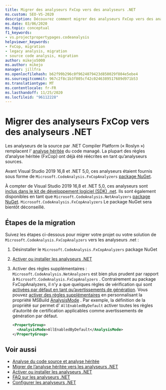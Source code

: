 ```yaml
---
title: Migrer des analyseurs FxCop vers des analyseurs .NET
ms.custom: SEO-VS-2020
description: Découvrez comment migrer des analyseurs FxCop vers des analyseurs .NET
ms.date: 03/06/2020
ms.topic: conceptual
f1_keywords:
- vs.projectpropertypages.codeanalysis
helpviewer_keywords:
- FxCop, migration
- legacy analysis, migration
- source code analysis, migration
author: mikejo5000
ms.author: mikejo
manager: jillfra
ms.openlocfilehash: b62f99b296c0f9624079423d850029f804e5ebe4
ms.sourcegitcommit: 967c2f8c1b3f805cf42c0246389517689d971b53
ms.translationtype: MT
ms.contentlocale: fr-FR
ms.lasthandoff: 11/25/2020
ms.locfileid: "96112228"
---
```

# <a name="migrate-from-fxcop-analyzers-to-net-analyzers"></a>Migrer des analyseurs FxCop vers des analyseurs .NET

Les analyseurs de la source par .NET Compiler Platform (« Roslyn ») remplacent l' [analyse héritée](code-analysis-for-managed-code-overview.md) du code managé. La plupart des règles d’analyse héritée (FxCop) ont déjà été réécrites en tant qu’analyseurs sources.

Avant Visual Studio 2019 16,8 et .NET 5,0, ces analyseurs étaient fournis sous forme de `Microsoft.CodeAnalysis.FxCopAnalyzers` [package NuGet](https://www.nuget.org/packages/Microsoft.CodeAnalysis.FxCopAnalyzers).

À compter de Visual Studio 2019 16,8 et .NET 5,0, ces analyseurs sont [inclus dans le kit de développement logiciel (SDK) .net](/dotnet/fundamentals/code-analysis/overview). Ils sont également disponibles en tant que `Microsoft.CodeAnalysis.NetAnalyzers` [package NuGet](https://www.nuget.org/packages/Microsoft.CodeAnalysis.NetAnalyzers). `Microsoft.CodeAnalysis.FxCopAnalyzers` Le package NuGet sera bientôt déconseillé.

## <a name="migration-steps"></a>Étapes de la migration

Suivez les étapes ci-dessous pour migrer votre projet ou votre solution de `Microsoft.CodeAnalysis.FxCopAnalyzers` vers les analyseurs .net :

1. Désinstaller le `Microsoft.CodeAnalysis.FxCopAnalyzers` package NuGet

2. [Activer ou installer les analyseurs .NET](install-net-analyzers.md)

3. Activer des règles supplémentaires : `Microsoft.CodeAnalysis.NetAnalyzers` est bien plus prudent par rapport à `Microsoft.CodeAnalysis.FxCopAnalyzers` . Contrairement au package FxCopAnalyzers, il n’y a que quelques règles de vérification qui sont [activées par défaut en tant qu’avertissements de génération](/dotnet/fundamentals/code-analysis/overview#enabled-rules). Vous pouvez [activer des règles supplémentaires](/dotnet/fundamentals/code-analysis/overview#enable-additional-rules) en personnalisant la propriété MSBuild [AnalysisMode](/dotnet/core/project-sdk/msbuild-props#analysismode) . Par exemple, la définition de la propriété sur permet d' `AllEnabledByDefault` activer toutes les règles d’autorité de certification applicables comme avertissements de génération par défaut.

   ```xml
   <PropertyGroup>
     <AnalysisMode>AllEnabledByDefault</AnalysisMode>
   </PropertyGroup>
   ```

## <a name="see-also"></a>Voir aussi

- [Analyse du code source et analyse héritée](net-analyzers-faq.md#whats-the-difference-between-legacy-fxcop-and-net-analyzers)
- [Migrer de l’analyse héritée vers les analyseurs .NET](migrate-from-legacy-analysis-to-net-analyzers.md)
- [Activer ou installer les analyseurs .NET](install-net-analyzers.md)
- [FAQ sur les analyseurs .NET](net-analyzers-faq.md)
- [Configurer les analyseurs .NET](/dotnet/fundamentals/code-analysis/code-quality-rule-options)

